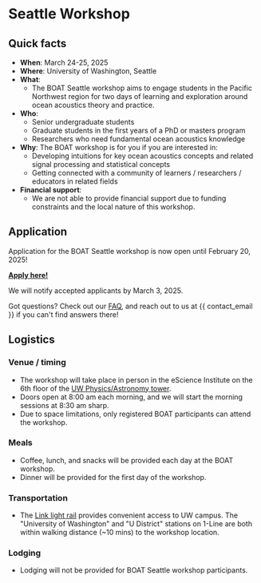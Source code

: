 # Seattle Workshop

## Quick facts
- **When**: March 24-25, 2025
- **Where**: University of Washington, Seattle
- **What**: 
    - The BOAT Seattle workshop aims to engage students in the Pacific Northwest region for two days of learning and exploration around ocean acoustics theory and practice.
- **Who**: 
    - Senior undergraduate students
    - Graduate students in the first years of a PhD or masters program
    - Researchers who need fundamental ocean acoustics knowledge
- **Why**: The BOAT workshop is for you if you are interested in:
    - Developing intuitions for key ocean acoustics concepts and related signal processing and statistical concepts
    - Getting connected with a community of learners / researchers / educators in related fields
- **Financial support**:
    - We are not able to provide financial support due to funding constraints and the local nature of this workshop.



## Application
Application for the BOAT Seattle workshop is now open until February 20, 2025!

[**Apply here!**](https://uwashington.qualtrics.com/jfe/form/SV_6FqS0HnKS3JvEsm)

We will notify accepted applicants by March 3, 2025.

Got questions? Check out our [FAQ](./faq), and reach out to us at {{ contact_email }} if you can't find answers there!



## Logistics

### Venue / timing
* The workshop will take place in person in the eScience Institute on the 6th floor of the [UW Physics/Astronomy tower](https://maps.app.goo.gl/JCAcALiXpbwDh1856).
* Doors open at 8:00 am each morning, and we will start the morning sessions at 8:30 am sharp.
* Due to space limitations, only registered BOAT participants can attend the workshop.

### Meals
* Coffee, lunch, and snacks will be provided each day at the BOAT workshop.
* Dinner will be provided for the first day of the workshop.

### Transportation
* The [Link light rail](https://www.soundtransit.org/ride-with-us/stations/link-light-rail-stations) provides convenient access to UW campus. The "University of Washington" and "U District" stations on 1-Line are both within walking distance (~10 mins) to the workshop location.

### Lodging
* Lodging will not be provided for BOAT Seattle workshop participants.


<!-- ### Communication

#### During workshop
- We will use the BOAT Zulip workspace as the main channel of communication during the workshop. You should have received an invitation to join this workspace. If you haven’t seen it in your inbox, check your spam folder, or email us at {{ contact_email }}.
- We know how overwhelming an intensive workshop can be! You can ask anything on the Zulip `#help-seattle` channel at anytime. The BOAT organizing team are monitoring this channel, and some of your fellow participants may also be able to help you.

#### After workshop
- We encourage everyone to continue interacting with each other and build our community together at the **DISCOURSE_FORUM**.
- If you are interested in creating more BOAT tutorials and/or getting involved in organizing future BOAT workshops, don't hesitate to reach out to us at {{ contact_email }}! -->
